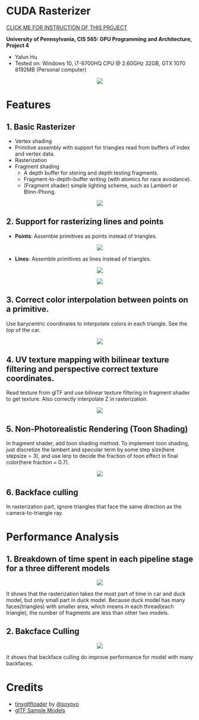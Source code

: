 CUDA Rasterizer
===============

[CLICK ME FOR INSTRUCTION OF THIS PROJECT](./INSTRUCTION.md)

**University of Pennsylvania, CIS 565: GPU Programming and Architecture, Project 4**

* Yalun Hu
* Tested on: Windows 10, i7-6700HQ CPU @ 2.60GHz 32GB, GTX 1070 8192MB (Personal computer)

<p align="center">
  <img src="renders/1.gif">
</p>

# Features

## 1. Basic Rasterizer
* Vertex shading
* Primitive assembly with support for triangles read from buffers of index and vertex data.
* Rasterization
* Fragment shading
    * A depth buffer for storing and depth testing fragments.
    * Fragment-to-depth-buffer writing (with atomics for race avoidance).
    * (Fragment shader) simple lighting scheme, such as Lambert or Blinn-Phong.

<p align="center">
  <img src="renders/cow.png">
</p>

## 2. Support for rasterizing lines and points
* **Points**:
Assemble primitives as points instead of triangles.
<p align="center">
  <img src="renders/points.png">
</p>

* **Lines**:
Assemble primitives as lines instead of triangles.
<p align="center">
  <img src="renders/lines.png">
</p>
<p align="center">
  <img src="renders/car_lines.png">
</p>

## 3. Correct color interpolation between points on a primitive.
Use barycentric coordinates to interpolate colors in each triangle. See the top of the car.
<p align="center">
  <img src="renders/car.png">
</p>

## 4. UV texture mapping with bilinear texture filtering and perspective correct texture coordinates.
Read texture from glTF and use bilinear texture filtering in fragment shader to get texture. Also correctly interpolate Z in rasterization.
<p align="center">
  <img src="renders/duck.png">
</p>

## 5. Non-Photorealistic Rendering (Toon Shading)
In fragment shader, add toon shading method. To implement toon shading, just discretize the lambert and specular term by some step size(here stepsize = 3), and use lerp to decide the fraction of toon effect in final color(here fraction = 0.7).
<p align="center">
  <img src="renders/duck_toon.png">
</p>

## 6. Backface culling
In rasterization part, ignore triangles that face the same direction as the camera-to-triangle ray.

# Performance Analysis
## 1. Breakdown of time spent in each pipeline stage for a three different models
<p align="center">
  <img src="renders/breakdown.png">
</p>
It shows that the rasterization takes the most part of time in car and duck model, but only small part in duck model. Because duck model has many faces(triangles) with smaller area, which means in each thread(each triangle), the number of fragments are less than other two models.

## 2. Bakcface Culling
<p align="center">
  <img src="renders/backfaceculling.png">
</p>
It shows that backface culling do improve performance for model with many backfaces.

# Credits

* [tinygltfloader](https://github.com/syoyo/tinygltfloader) by [@soyoyo](https://github.com/syoyo)
* [glTF Sample Models](https://github.com/KhronosGroup/glTF/blob/master/sampleModels/README.md)
